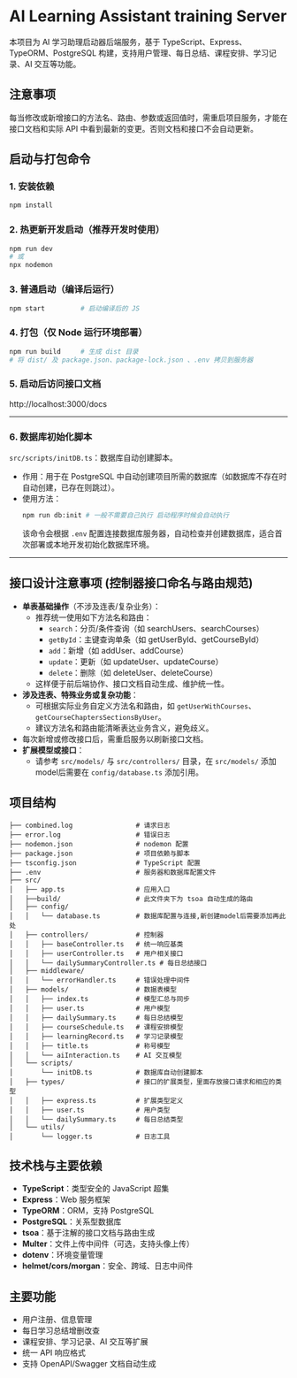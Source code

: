 # AI Learning Assistant training Server

本项目为 AI 学习助理启动器后端服务，基于 TypeScript、Express、TypeORM、PostgreSQL 构建，支持用户管理、每日总结、课程安排、学习记录、AI 交互等功能。

## 注意事项

每当修改或新增接口的方法名、路由、参数或返回值时，需重启项目服务，才能在接口文档和实际 API 中看到最新的变更。否则文档和接口不会自动更新。

## 启动与打包命令

### 1. 安装依赖
```bash
npm install
```

### 2. 热更新开发启动（推荐开发时使用）
```bash
npm run dev
# 或
npx nodemon
```

### 3. 普通启动（编译后运行）
```bash
npm start         # 启动编译后的 JS
```

### 4. 打包（仅 Node 运行环境部署）
```bash
npm run build     # 生成 dist 目录
# 将 dist/ 及 package.json、package-lock.json 、.env 拷贝到服务器
```

### 5. 启动后访问接口文档
http://localhost:3000/docs

---

### 6. 数据库初始化脚本

`src/scripts/initDB.ts`：数据库自动创建脚本。

- 作用：用于在 PostgreSQL 中自动创建项目所需的数据库（如数据库不存在时自动创建，已存在则跳过）。
- 使用方法：
	```bash
	npm run db:init # 一般不需要自己执行 启动程序时候会自动执行
	```
	该命令会根据 `.env` 配置连接数据库服务器，自动检查并创建数据库，适合首次部署或本地开发初始化数据库环境。

---

## 接口设计注意事项 (控制器接口命名与路由规范)

- **单表基础操作**（不涉及连表/复杂业务）：
	- 推荐统一使用如下方法名和路由：
		- `search`：分页/条件查询（如 searchUsers、searchCourses）
		- `getById`：主键查询单条（如 getUserById、getCourseById）
		- `add`：新增（如 addUser、addCourse）
		- `update`：更新（如 updateUser、updateCourse）
		- `delete`：删除（如 deleteUser、deleteCourse）
	- 这样便于前后端协作、接口文档自动生成、维护统一性。
- **涉及连表、特殊业务或复杂功能**：
	- 可根据实际业务自定义方法名和路由，如 `getUserWithCourses`、`getCourseChaptersSectionsByUser`。
	- 建议方法名和路由能清晰表达业务含义，避免歧义。
- 每次新增或修改接口后，需重启服务以刷新接口文档。
- **扩展模型或接口**：
	- 请参考 `src/models/` 与 `src/controllers/` 目录，在 `src/models/` 添加model后需要在 `config/database.ts`  添加引用。

## 项目结构

```
├── combined.log                # 请求日志
├── error.log                   # 错误日志
├── nodemon.json                # nodemon 配置
├── package.json                # 项目依赖与脚本
├── tsconfig.json               # TypeScript 配置
├── .env                        # 服务器和数据库配置文件
├── src/
│   ├── app.ts                  # 应用入口
│   ├──build/                   # 此文件夹下为 tsoa 自动生成的路由
│   ├── config/
│   │   └── database.ts         # 数据库配置与连接,新创建model后需要添加再此处
│   ├── controllers/            # 控制器
│   │   ├── baseController.ts   # 统一响应基类
│   │   ├── userController.ts   # 用户相关接口
│   │   └── dailySummaryController.ts # 每日总结接口
│   ├── middleware/
│   │   └── errorHandler.ts     # 错误处理中间件
│   ├── models/                 # 数据表模型
│   │   ├── index.ts            # 模型汇总与同步
│   │   ├── user.ts             # 用户模型
│   │   ├── dailySummary.ts     # 每日总结模型
│   │   ├── courseSchedule.ts   # 课程安排模型
│   │   ├── learningRecord.ts   # 学习记录模型
│   │   ├── title.ts            # 称号模型
│   │   └── aiInteraction.ts    # AI 交互模型
│   └── scripts/
│       └── initDB.ts           # 数据库自动创建脚本
│   ├── types/                  # 接口的扩展类型，里面存放接口请求和相应的类型
│   │   ├── express.ts          # 扩展类型定义
│   │   ├── user.ts             # 用户类型
│   │   └── dailySummary.ts     # 每日总结类型
│   └── utils/
│       └── logger.ts           # 日志工具
```

## 技术栈与主要依赖

- **TypeScript**：类型安全的 JavaScript 超集
- **Express**：Web 服务框架
- **TypeORM**：ORM，支持 PostgreSQL
- **PostgreSQL**：关系型数据库
- **tsoa**：基于注解的接口文档与路由生成
- **Multer**：文件上传中间件（可选，支持头像上传）
- **dotenv**：环境变量管理
- **helmet/cors/morgan**：安全、跨域、日志中间件

## 主要功能
- 用户注册、信息管理
- 每日学习总结增删改查
- 课程安排、学习记录、AI 交互等扩展
- 统一 API 响应格式
- 支持 OpenAPI/Swagger 文档自动生成

